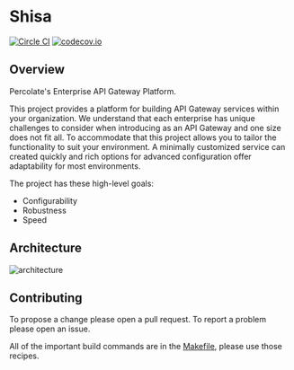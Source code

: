 # Shisa

[![Circle CI](https://circleci.com/gh/percolate/shisa.svg?style=svg&circle-token=)](https://circleci.com/gh/percolate/shisa)
[![codecov.io](https://codecov.io/github/percolate/shisa/coverage.svg?token=&branch=master)](https://codecov.io/github/percolate/shisa?branch=master)

## Overview

Percolate's Enterprise API Gateway Platform.

This project provides a platform for building API Gateway services
within your organization.  We understand that each enterprise has
unique challenges to consider when introducing as an API Gateway and
one size does not fit all.  To accommodate that this project allows
you to tailor the functionality to suit your environment.  A minimally
customized service can created quickly and rich options for advanced
configuration offer adaptability for most environments.

The project has these high-level goals:

- Configurability
- Robustness
- Speed

## Architecture

![architecture](doc/diagram/architecture.png)

## Contributing

To propose a change please open a pull request.  To report a problem
please open an issue.

All of the important build commands are in the [Makefile](Makefile),
please use those recipes.
